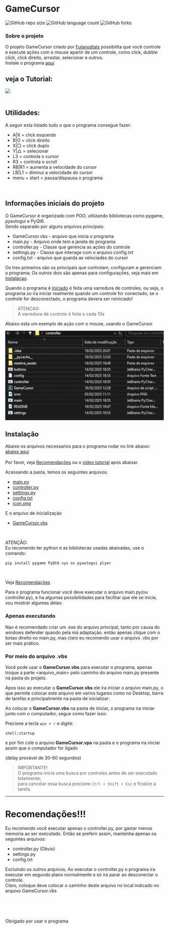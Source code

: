 <div id='home'/>

# GameCursor


![GitHub repo size](https://img.shields.io/github/repo-size/Fulanodtals/GameCursor?style=for-the-badge)
![GitHub language count](https://img.shields.io/github/languages/count/Fulanodtals/GameCursor?style=for-the-badge)
![GitHub forks](https://img.shields.io/github/forks/Fulanodtals/GameCursor?style=for-the-badge)



### Sobre o projeto

O projeto GameCursor criado por [Fulanodtals](https://github.com/Fulanodtals) possibilita que você controle e 
execute ações com o mouse apartir de um controle, como click, dubble click, click direito, arrastar, selecionar e outros.<br> 
Instale o programa [aqui](#instalacao)<br>


## veja o Tutorial:
<a href="https://www.youtube.com/watch?v=awqex2CtUkk">
  <img src="https://img.youtube.com/vi/awqex2CtUkk/hqdefault.jpg">
</a>

<br>
<br>

## Utilidades:
A seguir esta listado tudo o que o programa consegue fazer:

* A|X = click esquerdo
* B|O = click direito
* X|□ = click duplo
* Y|△ = selecionar
* L3 = controla o cursor
* R3 = controla o scroll
* RB|R1 = aumenta a velocidade do cursor
* LB|L1 = diminui a velocidade do cursor
* menu + start = pausa/dispausa o programa

 <br>
 
<!--
### Ajustes e melhorias

O projeto ainda está em desenvolvimento e as próximas atualizações serão voltadas para as seguintes tarefas:

- [x] criar conexao com o controle
- [x] criar arquivo para guardar valores
- [x] criar janela de gerenciamento
- [ ] suavilizar a movimentacao do mouse
- [ ] opcao de modificar teclas na janela
- [ ] otimizar
- [ ] outras utilidades...
-->

<!--
<div id='sumario'/>

*******
## Sumário da documentação

Aqui esta linkado as partes do projeto que deseja ver:

* **[Informações iniciais](#introducao)**
* **[Instalação](#instalacao)**
* **[Controller](#controller)**
* **[Settings](#settings)**
* **[Main](#main)**
* **[Arquivo.vbs](#arquivovbs)**
* **[Buttons](#buttons)**   
*******
-->

<div id='introducao'/>

##  Informações iniciais do projeto

O GameCursor é organizado com POO, utilizando bibliotecas como pygame, pyautogui e PyQt6.<br> 
Sendo separado por alguns arquivos principais:

* GameCursor.vbs - arquivo que inicia o programa
* main.py - Arquivo onde tem a janela do programa
* controller.py - Classe que gerencia as ações do controle
* settings.py - Classe que interage com o arquivo config.txt
* config.txt - arquivo que guarda as velociades do cursor

Os tres primeiros são os principais que controlam, configuram e gerenciam o programa;
Os outros dois são apenas para configurações, veja mais em [Instalacao](#instalacao).

Quando o programa é [iniciado](#instalacao) é feita uma varredura de controles, ou seja, o programa so
ira iniciar realmente quando um controle for conectado; se o controle for desconectado, o programa devera ser
reiniciado!

> ATENCAO:<br>
> A varredura de controle é feita a cada 10s

Abaixo esta um exemplo de ação com o mouse, usando o GameCursor

<img src="./readme_assets/precionando.gif" >



<div id='instalacao'/>

## Instalação
Abaixe os arquivos necessarios para o programa rodar no link abaixo:<br>
[abaixe aqui](https://github.com/Fulanodtals/GameCursor/blob/main/readme_assets/GameCursor.zip) <br><br>
Por favor, veja [Recomendações](#recomendacoes) ou o [video tutorial](https://www.youtube.com/watch?v=awqex2CtUkk) após abaixar. <br>

Acessando a pasta, temos os seguintes arquivos:

* [main.py](main.py)
* [controller.py](controller.py)
* [settings.py](settings.py)
* [config.txt](config.txt)
* [icon.png](icon.png)

E o arquivo de inicialização

* [GameCursor.vbs](GameCursor.vbs)

<br>

ATENÇÃO:<br>
Eu recomendo ter python e as bibliotecas usadas abaixadas,
use o comando:
```shell
pip install pygame PyQt6 sys os pyautogui plyer 
```

<br>

Veja [Recomendações](#recomendacoes)<br>

Para o programa funcionar você deve executar o arquivo main.py(ou controller.py), e ha algumas possibilidades para facilitar que ele se
inicie, vou mostrar algumas delas:


### Apenas executando
Nao é recomendado criar um .exe do arquivo principal, tanto por causa do windows defender quando pela má adaptação.
então apenas clique com o botao direito no main.py, mas claro eu recomendo usar o arquivo .vbs por ser mais prático.

### Por meio do arquivo .vbs
Você pode usar o **GameCursor.vbs** para executar o programa, apenas troque a parte <arquivo_main> pelo caminho do arquivo
main.py presente na pasta do projeto.

Apos isso ao executar o **GameCursor.vbs** ele ira iniciar o arquivo main.py, o que permite colocar este arquivo em varios lugares
como no Desktop, barra de tarefas e principalmente na pasta de inicializar:

Ao colocar o **GameCursor.vbs** na pasta de iniciar, o programa ira iniciar junto com o computador, segue como fazer isso:

Precione a tecla `win + r` e digite:
```shell
shell:startup
```
e por fim cole o arquivo **GameCursor.vps** na pasta e o programa ira iniciar assim que o computador for ligado

(delay provável de 30-60 segundos)

> IMPORTANTE! <br>
> O programa inicia uma busca por controles antes de ser executado totalmente;<br>
> para cancelar essa busca precione `Ctrl + Shift + Esc` e finalize a tarefa.



*******

<div id='recomendacoes'/>

# Recomendações!!!
Eu recomendo você executar apenas o controller.py, por gastar menos memoria ao ser executado.
Então se preferir assim, mantenha apenas os seguintes arquivos:

* controller.py (Obvio)
* settings.py
* config.txt

Excluindo os outros arquivos; Ao executar o controller.py o programa ira executar em segundo plano normalmente e só
ira parar ao desconectar o controle.<br>
Claro, coloque deve colocar o caminho deste arquivo no local indicado no arquivo GameCursor.vbs

<br>
<br>
<br>

Obrigado por usar o programa
